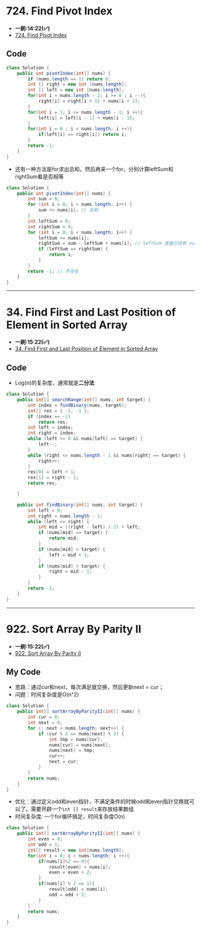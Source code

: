 # 724. Find Pivot Index
* **一刷:14:22(✅)**
* [724. Find Pivot Index](https://leetcode.com/problems/find-pivot-index/)

## Code
``` java
class Solution {
    public int pivotIndex(int[] nums) {
        if (nums.length == 1) return 0;
        int [] right = new int [nums.length];
        int [] left = new int [nums.length];
        for(int i = nums.length - 2; i >= 0 ; i --){
            right[i] = right[i + 1] + nums[i + 1];
        }
        for(int i = 1; i <= nums.length - 1; i ++){
            left[i] = left[i - 1] + nums[i - 1];
        }
        for(int i = 0 ; i < nums.length; i ++){
            if(left[i] == right[i]) return i;
        }
        return -1;
    }
}
```
* 还有一种方法是for求出总和，然后再来一个for，分别计算leftSum和rightSum看是否相等
```java
class Solution {
    public int pivotIndex(int[] nums) {
        int sum = 0;
        for (int i = 0; i < nums.length; i++) {
            sum += nums[i]; // 总和
        }
        int leftSum = 0;
        int rightSum = 0;
        for (int i = 0; i < nums.length; i++) {
            leftSum += nums[i];
            rightSum = sum - leftSum + nums[i]; // leftSum 里面已经有 nums[i]，多减了一次，所以加上
            if (leftSum == rightSum) {
                return i;
            }
        }
        return -1; // 不存在
    }
}
```
***
# 34. Find First and Last Position of Element in Sorted Array
* **一刷:15:22(✅)**
* [34. Find First and Last Position of Element in Sorted Array](https://leetcode.com/problems/find-first-and-last-position-of-element-in-sorted-array/)

## Code
* Log(n)的复杂度，通常就是**二分法**
```java
class Solution {
    public int[] searchRange(int[] nums, int target) {
        int index = findBinary(nums, target);
        int[] res = { -1, -1 };
        if (index == -1)
            return res;
        int left = index;
        int right = index;
        while (left >= 0 && nums[left] == target) {
            left--;
        }
        while (right <= nums.length - 1 && nums[right] == target) {
            right++;
        }
        res[0] = left + 1;
        res[1] = right - 1;
        return res;

    }

    public int findBinary(int[] nums, int target) {
        int left = 0;
        int right = nums.length - 1;
        while (left <= right) {
            int mid = ((right - left) / 2) + left;
            if (nums[mid] == target) {
                return mid;
            }
            if (nums[mid] < target) {
                left = mid + 1;
            }
            if (nums[mid] > target) {
                right = mid - 1;
            }
        }
        return -1;
    }
}
```
***
# 922. Sort Array By Parity II
* **一刷:15:22(✅)**
* [922. Sort Array By Parity II](https://leetcode.com/problems/sort-array-by-parity-ii/)

## My Code
* 思路：通过cur和next，每次满足就交换，然后更新next = cur；
* 问题：时间复杂度是O(n^2)
```java
class Solution {
    public int[] sortArrayByParityII(int[] nums) {
        int cur = 0;
        int next = 0;
        for (; next < nums.length; next++) {
            if (cur % 2 == nums[next] % 2) {
                int tmp = nums[cur];
                nums[cur] = nums[next];
                nums[next] = tmp;
                cur++;
                next = cur;
            }
        }
        return nums;
    }
}
```

* 优化：通过定义odd和even指针，不满足条件的时候odd和even指针交换就可以了。需要开辟一个`int [] result`来存放结果数组 
* 时间复杂度: 一个for循环搞定，时间复杂度O(n)
```java
class Solution {
    public int[] sortArrayByParityII(int[] nums) {
        int even = 0;
        int odd = 1;
        int[] result = new int[nums.length];
        for(int i = 0; i < nums.length; i ++){
            if(nums[i]%2 == 0){
                result[even] = nums[i];
                even = even + 2;
            }
            if(nums[i] % 2 == 1){
                result[odd] = nums[i];
                odd = odd + 2;
            }
        }
        return nums;
    }
}